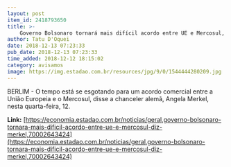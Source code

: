 ```yaml
---
layout: post
item_id: 2418793650
title: >-
    Governo Bolsonaro tornará mais difícil acordo entre UE e Mercosul, diz Merkel
author: Tatu D'Oquei
date: 2018-12-13 07:23:33
pub_date: 2018-12-13 07:23:33
time_added: 2018-12-12 18:15:02
category: avisamos
image: https://img.estadao.com.br/resources/jpg/9/0/1544444280209.jpg
---
```


BERLIM - O tempo está se esgotando para um acordo comercial entre a União Europeia e o Mercosul, disse a chanceler alemã, Angela Merkel, nesta quarta-feira, 12.

**Link:** [https://economia.estadao.com.br/noticias/geral,governo-bolsonaro-tornara-mais-dificil-acordo-entre-ue-e-mercosul-diz-merkel,70002643424](https://economia.estadao.com.br/noticias/geral,governo-bolsonaro-tornara-mais-dificil-acordo-entre-ue-e-mercosul-diz-merkel,70002643424)

